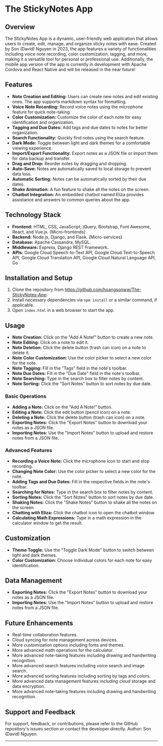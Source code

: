 # The StickyNotes App

## Overview

The StickyNotes App is a dynamic, user-friendly web application that allows users to create, edit, manage, and organize sticky notes with ease. Created by Son (David) Nguyen in 2023, the app features a variety of functionalities including voice note recording, color customization, tagging, and more, making it a versatile tool for personal or professional use. Additionally, the mobile app version of the app is currently in development with Apache Cordova and React Native and will be released in the near future!

## Features

- **Note Creation and Editing:** Users can create new notes and edit existing ones. The app supports markdown syntax for formatting.
- **Voice Note Recording:** Record voice notes using the microphone feature for quick note-taking.
- **Color Customization:** Customize the color of each note for easy identification and organization.
- **Tagging and Due Dates:** Add tags and due dates to notes for better organization.
- **Search Functionality:** Quickly find notes using the search feature.
- **Dark Mode:** Toggle between light and dark themes for a comfortable viewing experience.
- **Import/Export Functionality:** Export notes as a JSON file or import them for data backup and transfer.
- **Drag and Drop:** Reorder notes by dragging and dropping.
- **Auto-Save:** Notes are automatically saved to local storage to prevent data loss.
- **Automatic Sorting:** Notes can be automatically sorted by their due dates.
- **Shake Animation:** A fun feature to shake all the notes on the screen.
- **Chatbot Integration:** An embedded chatbot named Eliza provides assistance and answers to common queries about the app.

## Technology Stack
- **Frontend:** HTML, CSS, JavaScript, jQuery, Bootstrap, Font Awesome, React, and Vue.js. (Micro-frontends)
- **Backend:** Node.js, Django, and Flask. (Micro-services)
- **Database:** Apache Cassandra, MySQL.
- **Middleware:** Express, Django REST Framework.
- **APIs:** Google Cloud Speech-to-Text API, Google Cloud Text-to-Speech API, Google Cloud Translation API, Google Cloud Natural Language API, Go

## Installation and Setup

1. Clone the repository from https://github.com/hoangsonww/The-StickyNotes-App.
2. Install necessary dependencies via `npm install` or a similar command, if applicable.
3. Open `index.html` in a web browser to start the app.

## Usage
- **Note Creation:** Click on the "Add A Note!" button to create a new note.
- **Note Editing:** Click on a note to edit it.
- **Note Deletion:** Click the delete button (trash can icon) on a note to delete it.
- **Note Color Customization:** Use the color picker to select a new color for the note.
- **Note Tagging:** Fill in the "Tags" field in the note's toolbar.
- **Note Due Dates:** Fill in the "Due Date" field in the note's toolbar.
- **Note Searching:** Type in the search box to filter notes by content.
- **Note Sorting:** Click the "Sort Notes" button to sort notes by due date.

### Basic Operations

- **Adding a Note:** Click on the "Add A Note!" button.
- **Editing a Note:** Click the edit button (pencil icon) on a note.
- **Deleting a Note:** Click the delete button (trash can icon) on a note.
- **Exporting Notes:** Click the "Export Notes" button to download your notes as a JSON file.
- **Importing Notes:** Use the "Import Notes" button to upload and restore notes from a JSON file.

### Advanced Features

- **Recording a Voice Note:** Click the microphone icon to start and stop recording.
- **Changing Note Color:** Use the color picker to select a new color for the note.
- **Adding Tags and Due Dates:** Fill in the respective fields in the note's toolbar.
- **Searching for Notes:** Type in the search box to filter notes by content.
- **Sorting Notes:** Click the "Sort Notes" button to sort notes by due date.
- **Shaking Notes:** Click the "Shake Notes" button to shake all the notes on the screen.
- **Chatting with Eliza:** Click the chatbot icon to open the chatbot window.
- **Calculating Math Expressions:** Type in a math expression in the calculator window to get the result.

## Customization

- **Theme Toggle:** Use the "Toggle Dark Mode" button to switch between light and dark themes.
- **Color Customization:** Choose individual colors for each note for easy identification.

## Data Management

- **Exporting Notes:** Click the "Export Notes" button to download your notes as a JSON file.
- **Importing Notes:** Use the "Import Notes" button to upload and restore notes from a JSON file.

## Future Enhancements

- Real-time collaboration features.
- Cloud syncing for note management across devices.
- More customization options including fonts and themes.
- More advanced math operations for the calculator.
- More advanced note-taking features including drawing and handwriting recognition.
- More advanced search features including voice search and image search.
- More advanced sorting features including sorting by tags and colors.
- More advanced data management features including cloud storage and data encryption.
- More advanced note-taking features including drawing and handwriting recognition.

## Support and Feedback

For support, feedback, or contributions, please refer to the GitHub repository's issues section or contact the developer directly.
Author: Son (David) Nguyen.

---
